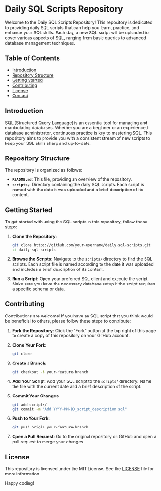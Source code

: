# Daily SQL Scripts Repository

Welcome to the Daily SQL Scripts Repository! This repository is dedicated to providing daily SQL scripts that can help you learn, practice, and enhance your SQL skills. Each day, a new SQL script will be uploaded to cover various aspects of SQL, ranging from basic queries to advanced database management techniques.

## Table of Contents

- [Introduction](#introduction)
- [Repository Structure](#repository-structure)
- [Getting Started](#getting-started)
- [Contributing](#contributing)
- [License](#license)
- [Contact](#contact)

## Introduction

SQL (Structured Query Language) is an essential tool for managing and manipulating databases. Whether you are a beginner or an experienced database administrator, continuous practice is key to mastering SQL. This repository aims to provide you with a consistent stream of new scripts to keep your SQL skills sharp and up-to-date.

## Repository Structure

The repository is organized as follows:


- **`README.md`**: This file, providing an overview of the repository.
- **`scripts/`**: Directory containing the daily SQL scripts. Each script is named with the date it was uploaded and a brief description of its content.

## Getting Started

To get started with using the SQL scripts in this repository, follow these steps:

1. **Clone the Repository**:
    ```bash
    git clone https://github.com/your-username/daily-sql-scripts.git
    cd daily-sql-scripts
    ```

2. **Browse the Scripts**:
    Navigate to the `scripts/` directory to find the SQL scripts. Each script file is named according to the date it was uploaded and includes a brief description of its content.

3. **Run a Script**:
    Open your preferred SQL client and execute the script. Make sure you have the necessary database setup if the script requires a specific schema or data.

## Contributing

Contributions are welcome! If you have an SQL script that you think would be beneficial to others, please follow these steps to contribute:

1. **Fork the Repository**:
    Click the "Fork" button at the top right of this page to create a copy of this repository on your GitHub account.

2. **Clone Your Fork**:
    ```bash
    git clone 
    ```

3. **Create a Branch**:
    ```bash
    git checkout -b your-feature-branch
    ```

4. **Add Your Script**:
    Add your SQL script to the `scripts/` directory. Name the file with the current date and a brief description of the script.

5. **Commit Your Changes**:
    ```bash
    git add scripts/
    git commit -m "Add YYYY-MM-DD_script_description.sql"
    ```

6. **Push to Your Fork**:
    ```bash
    git push origin your-feature-branch
    ```

7. **Open a Pull Request**:
    Go to the original repository on GitHub and open a pull request to merge your changes.

## License

This repository is licensed under the MIT License. See the [LICENSE](LICENSE) file for more information.


Happy coding!
